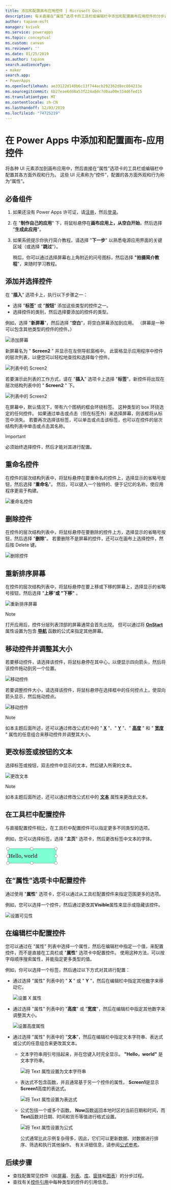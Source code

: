 ```yaml
---
title: 添加和配置画布应用控件 | Microsoft Docs
description: 有关直接在“属性”选项卡的工具栏或编辑栏中添加和配置画布应用控件的分步说明。
author: tapanm-msft
manager: kvivek
ms.service: powerapps
ms.topic: conceptual
ms.custom: canvas
ms.reviewer: ''
ms.date: 01/25/2019
ms.author: tapanm
search.audienceType:
- maker
search.app:
- PowerApps
ms.openlocfilehash: ae33122d140b6c13f744acb292362d8ec804233e
ms.sourcegitcommit: 6b27eae6dd8a53f224a8dc7d0aa00e334d6fed15
ms.translationtype: MT
ms.contentlocale: zh-CN
ms.lasthandoff: 12/03/2019
ms.locfileid: "74725219"
---
```

# <a name="add-and-configure-a-canvas-app-control-in-power-apps"></a>在 Power Apps 中添加和配置画布-应用控件

将各种 UI 元素添加到画布应用中，然后直接在“属性”选项卡的工具栏或编辑栏中配置其各方面外观和行为。 这些 UI 元素称为“控件”，配置的各方面外观和行为称为“属性”。

## <a name="prerequisites"></a>必备组件

1. 如果还没有 Power Apps 许可证，请[注册](../signup-for-powerapps.md)，然后[登录](https://make.powerapps.com?utm_source=padocs&utm_medium=linkinadoc&utm_campaign=referralsfromdoc)。
1. 在 "**制作自己的应用**" 下，将鼠标悬停在**画布应用上，从空白开始**，然后选择 "**生成此应用**"。
1. 如果系统提示你执行简介教程，请选择 "**下一步**" 以熟悉电源应用界面的关键区域（或选择 "**跳过**"）。

    稍后，你可以通过选择屏幕右上角附近的问号图标，然后选择 **"拍摄简介教程**"，来随时学习教程。

## <a name="add-and-select-a-control"></a>添加并选择控件

在 "**插入**" 选项卡上，执行以下步骤之一：

- 选择 "**标签**" 或 "**按钮**" 添加这些类型的控件之一。
- 选择控件的类别，然后选择要添加的控件的类型。

例如，选择 "**新屏幕**"，然后选择 "**空白**"，将空白屏幕添加到应用。 （屏幕是一种可以包含其他类型的控件的控件。）

![添加屏幕](./media/add-configure-controls/add-screen.png)

新屏幕名为 " **Screen2** " 并显示在左侧导航窗格中。 此窗格显示应用程序中控件的层次列表，以便您可以轻松地查找和选择每个控件。

![列表中的 Screen2](./media/add-configure-controls/list-screen2.png)

若要演示此列表的工作方式，请在 "**插入**" 选项卡上选择 "**标签**"。新控件将出现在层次结构列表中的 " **Screen2** " 下。

![列表中的 Screen2](./media/add-configure-controls/add-label.png)

在屏幕中，默认情况下，带有六个图柄的框会环绕标签。 这种类型的 box 环绕选定的任何控件。 如果通过单击或点击（但在标签外）来选择屏幕，则该框将从标签中消失。 若要再次选择该标签，可以单击或点击该标签，也可以在控件的层次结构列表中单击或点击其名称。

> [!IMPORTANT]
> 必须始终选择控件，然后才能对其进行配置。

## <a name="rename-a-control"></a>重命名控件

在控件的层次结构列表中，将鼠标悬停在要重命名的控件上，选择显示的省略号按钮，然后选择 "**重命名**"。 然后，可以键入一个独特的、便于记忆的名称，使应用程序更易于构建。

![重命名控件](./media/add-configure-controls/rename-control.png)

## <a name="delete-a-control"></a>删除控件

在控件的层次结构列表中，将鼠标悬停在要删除的控件上方，选择显示的省略号按钮，然后选择 "**删除**"。 若要删除不是屏幕的控件，还可以在画布上选择控件，然后按 Delete 键。

![删除控件](./media/add-configure-controls/delete-control.png)

## <a name="reorder-screens"></a>重新排序屏幕

在控件的层次结构列表中，将鼠标悬停在要上移或下移的屏幕上，选择显示的省略号按钮，然后选择 "**上移**"**或 "下移"** 。

![重新排序屏幕](./media/add-configure-controls/reorder-screen.png)

> [!NOTE]
> 打开应用后，控件分层列表顶部的屏幕通常会首先出现。 但可以通过将 **[OnStart](controls/control-screen.md)** 属性设置为包含 **[导航](functions/function-navigate.md)** 函数的公式来指定其他屏幕。

## <a name="move-and-resize-a-control"></a>移动控件并调整其大小

若要移动控件，请选择该控件，将鼠标悬停在其中心，以便显示四向箭头，然后将该控件拖动到另一个位置。

![移动控件](./media/add-configure-controls/move-control.png)

若要调整控件大小，请选择该控件，将鼠标悬停在选择框中的任何控点上，使双向箭头显示，然后拖动控点。

![移动控件](./media/add-configure-controls/resize-control.png)

> [!NOTE]
> 如本主题后面所述，还可以通过修改公式栏中的 " **[X](controls/properties-size-location.md)** "、" **[Y](controls/properties-size-location.md)** "、" **[高度](controls/properties-size-location.md)** " 和 " **[宽度](controls/properties-size-location.md)** " 属性的任意组合来移动控件并调整其大小。

## <a name="change-the-text-of-a-label-or-a-button"></a>更改标签或按钮的文本

选择标签或按钮，双击控件中显示的文本，然后键入所需的文本。

![更改文本](./media/add-configure-controls/change-text.png)

> [!NOTE]
> 如本主题后面所述，还可以通过修改公式栏中的 **[文本](controls/properties-core.md)** 属性来更改此文本。

## <a name="configure-a-control-from-the-toolbar"></a>在工具栏中配置控件

与直接配置控件相比，在工具栏中配置控件可以指定更多不同类型的选项。

例如，您可以选择标签，选择 "**主页**" 选项卡，然后更改标签中文本的字体。

![更改字体](./media/add-configure-controls/change-font.png)

## <a name="configure-a-control-from-the-properties-tab"></a>在“属性”选项卡中配置控件

通过使用 "**属性**" 选项卡，您可以通过从工具栏配置控件来指定范围更多的选项。

例如，您可以选择一个控件，然后通过更改其**Visible**属性来显示或隐藏该控件。

![设置可见性](./media/add-configure-controls/set-visibility.png)

## <a name="configure-a-control-in-the-formula-bar"></a>在编辑栏中配置控件

您可以通过在 "属性" 列表中选择一个属性，然后在编辑栏中指定一个值，来配置控件，而不是直接在工具栏或 "**属性**" 选项卡中配置控件。 使用这种方法，可以按字母顺序搜索属性，并能指定更多类型的值。

例如，你可以选择一个标签，然后通过以下方式对其进行配置：

- 通过选择 "属性" 列表中的 " **X** " 或 " **Y** "，然后在编辑栏中指定其他数字来移动它。

    ![设置 X 属性](./media/add-configure-controls/x-property.png)

- 通过选择 "属性" 列表中的 "**高度**" 或 "**宽度**"，然后在编辑栏中指定其他数字来调整其大小。

    ![设置高度属性](./media/add-configure-controls/height-property.png)

- 通过选择 "属性" 列表中的 "**文本**"，然后在编辑栏中指定文本字符串、表达式或公式的任意组合来更改其文本。

    - 文本字符串用引号括起来，并在您键入时完全显示。 **"Hello，world"** 是文本字符串。

        ![将 Text 属性设置为文本字符串](./media/add-configure-controls/literal-string.png)

    - 表达式不包含函数，并且通常基于另一个控件的属性。 **Screen1**是显示**Screen1**高度的表达式。

        ![将 Text 属性设置为表达式](./media/add-configure-controls/expression.png)

    - 公式包括一个或多个函数。 **Now**函数返回本地时区的当前日期和时间，而**Text**函数对日期、时间和货币等值进行格式设置。

        ![将 Text 属性设置为公式](./media/add-configure-controls/formula.png)

        公式通常比此示例复杂得多，因此，它们可以更新数据、对数据进行排序、筛选和执行其他操作。 有关详细信息，请参阅[公式参考](formula-reference.md)。

## <a name="next-steps"></a>后续步骤

- 查找配置常见控件（如[屏幕](add-screen-context-variables.md)、[列表](add-list-box-drop-down-list-radio-button.md)、[库](add-gallery.md)、[窗体](add-form.md)和[图表](use-line-pie-bar-chart.md)）的分步过程。
- 查找有关[控件引用](reference-properties.md)中每种类型的控件的引用信息。
